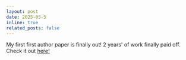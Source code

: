 ```yaml
---
layout: post
date: 2025-05-5
inline: true
related_posts: false
---
```


My first first author paper is finally out! 2 years' of work finally paid off. Check it out [here!](https://academic.oup.com/mnras/article/540/1/165/8125472)
